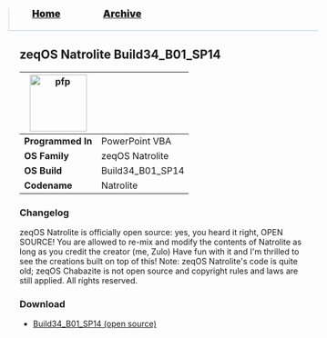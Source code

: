 <blockquote style="background: #0000;border-bottom: 1px solid #B2D2E1;height: 30px;margin: 0 -20px 20px;padding: 0px 20px 9px 40px;">
  <p style=""><a href="https://quintenvandamme.github.io/pptos-wiki/" style="font-size: 17px;font-weight: 900;font-style: normal;text-shadow: rgba(255,255,255,0.9) 0 1px 0;">Home</a>&nbsp;&nbsp;&nbsp;&nbsp;&nbsp;&nbsp;&nbsp;&nbsp;&nbsp;&nbsp;&nbsp;&nbsp;&nbsp;&nbsp;&nbsp;&nbsp;&nbsp;&nbsp;
    <a href="https://quintenvandamme.github.io/pptos-wiki/archive/" style="font-size: 17px;font-weight: 900;font-style: normal;text-shadow: rgba(255,255,255,0.9) 0 1px 0;">Archive</a>
  </p>
</blockquote>

## zeqOS Natrolite Build34_B01_SP14

| <a href="https://user-images.githubusercontent.com/58103738/188909046-d483da04-6000-4c94-a2ef-c90c10d7d0df.png"><img height="100" alt="pfp" src="https://user-images.githubusercontent.com/58103738/188909046-d483da04-6000-4c94-a2ef-c90c10d7d0df.png" /></a>| |
| ------------------------- | ----------------------------- |
| **Programmed In**         | PowerPoint VBA                |
| **OS Family**             | zeqOS Natrolite               |
| **OS Build**              | Build34_B01_SP14              |
| **Codename**              | Natrolite                     |

### Changelog

zeqOS Natrolite is officially open source: yes, you heard it right, OPEN SOURCE!
You are allowed to re-mix and modify the contents of Natrolite as long as you credit the creator (me, Zulo)
Have fun with it and I'm thrilled to see the creations built on top of this!
Note: zeqOS Natrolite's code is quite old; zeqOS Chabazite is not open source and copyright rules and laws are still applied. All rights reserved.

### Download

  - [Build34_B01_SP14 (open source)](https://github.com/quintenvandamme/pptos-wiki/raw/gh-pages/files/Zeq_OS/Build34_B01_SP14%20(open%20source).pptm)

<body style="background-image: url(https://raw.githubusercontent.com/hexa-one/pptos-wiki/gh-pages/assets/background/background.png);background-repeat: no-repeat;background-attachment: fixed;background-size: cover;">
